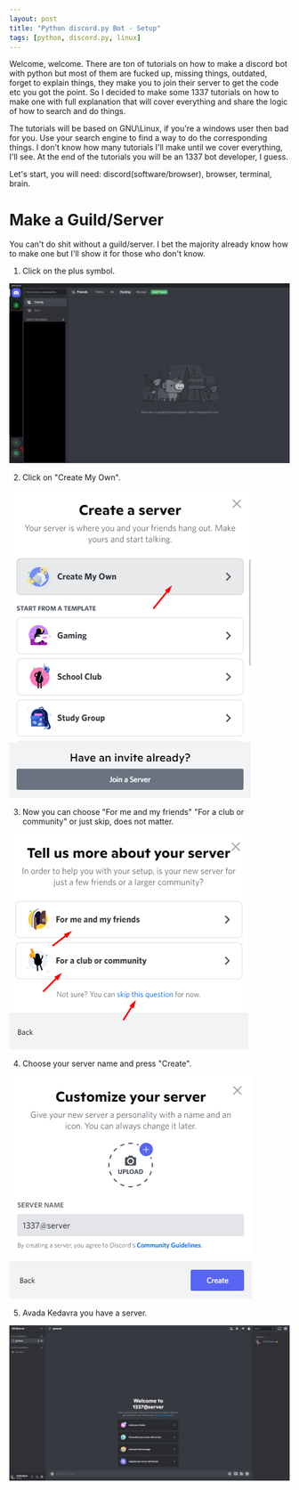 ```yaml
---
layout: post
title: "Python discord.py Bot - Setup"
tags: [python, discord.py, linux]
---
```


Welcome, welcome. There are ton of tutorials on how to make a discord bot with python but most of them are fucked up, missing things, outdated, forget to explain things, they make you to join their server to get the code etc you got the point. So I decided to make some 1337 tutorials on how to make one with full explanation that will cover everything and share the logic of how to search and do things. 

The tutorials will be based on GNU\Linux, if you're a windows user then bad for you. Use your search engine to find a way to do the corresponding things.
I don't know how many tutorials I'll make until we cover everything, I'll see. At the end of the tutorials you will be an 1337 bot developer, I guess.

Let's start, you will need: discord(software/browser), browser, terminal, brain. 

# Make a Guild/Server

You can't do shit without a guild/server. I bet the majority already know how to make one but I'll show it for those who don't know.

1. Click on the plus symbol.

![](https://raw.githubusercontent.com/sh3llm4g1ck/sh3llm4g1ck.github.io/main/_posts/python-discord.py-bot-setup/images/1.png)

2. Click on "Create My Own".

![](https://raw.githubusercontent.com/sh3llm4g1ck/sh3llm4g1ck.github.io/main/_posts/python-discord.py-bot-setup/images/2.png)

3. Now you can choose "For me and my friends" "For a club or community" or just skip, does not matter.

![](https://raw.githubusercontent.com/sh3llm4g1ck/sh3llm4g1ck.github.io/main/_posts/python-discord.py-bot-setup/images/3.png)

4. Choose your server name and press "Create".

![](https://raw.githubusercontent.com/sh3llm4g1ck/sh3llm4g1ck.github.io/main/_posts/python-discord.py-bot-setup/images/4.png)

5. Avada Kedavra you have a server.

![](https://raw.githubusercontent.com/sh3llm4g1ck/sh3llm4g1ck.github.io/main/_posts/python-discord.py-bot-setup/images/5.png)

